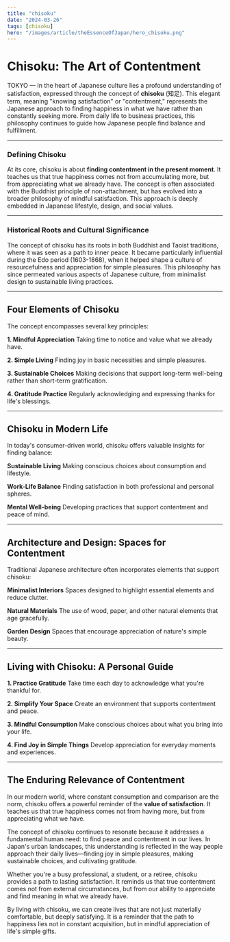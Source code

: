 ```yaml
---
title: "chisoku"
date: "2024-03-26"
tags: [chisoku]
hero: "/images/article/theEssenceOfJapan/hero_chisoku.png"
---
```


# Chisoku: The Art of Contentment

TOKYO — In the heart of Japanese culture lies a profound understanding of satisfaction, expressed through the concept of **chisoku** (知足). This elegant term, meaning "knowing satisfaction" or "contentment," represents the Japanese approach to finding happiness in what we have rather than constantly seeking more. From daily life to business practices, this philosophy continues to guide how Japanese people find balance and fulfillment.

---

### Defining Chisoku

At its core, chisoku is about **finding contentment in the present moment**. It teaches us that true happiness comes not from accumulating more, but from appreciating what we already have. The concept is often associated with the Buddhist principle of non-attachment, but has evolved into a broader philosophy of mindful satisfaction. This approach is deeply embedded in Japanese lifestyle, design, and social values.

---

### Historical Roots and Cultural Significance

The concept of chisoku has its roots in both Buddhist and Taoist traditions, where it was seen as a path to inner peace. It became particularly influential during the Edo period (1603-1868), when it helped shape a culture of resourcefulness and appreciation for simple pleasures. This philosophy has since permeated various aspects of Japanese culture, from minimalist design to sustainable living practices.

---

## Four Elements of Chisoku

The concept encompasses several key principles:

**1. Mindful Appreciation**
   Taking time to notice and value what we already have.

**2. Simple Living**
   Finding joy in basic necessities and simple pleasures.

**3. Sustainable Choices**
   Making decisions that support long-term well-being rather than short-term gratification.

**4. Gratitude Practice**
   Regularly acknowledging and expressing thanks for life's blessings.

---

## Chisoku in Modern Life

In today's consumer-driven world, chisoku offers valuable insights for finding balance:

**Sustainable Living**
   Making conscious choices about consumption and lifestyle.

**Work-Life Balance**
   Finding satisfaction in both professional and personal spheres.

**Mental Well-being**
   Developing practices that support contentment and peace of mind.

---

## Architecture and Design: Spaces for Contentment

Traditional Japanese architecture often incorporates elements that support chisoku:

**Minimalist Interiors**
   Spaces designed to highlight essential elements and reduce clutter.

**Natural Materials**
   The use of wood, paper, and other natural elements that age gracefully.

**Garden Design**
   Spaces that encourage appreciation of nature's simple beauty.

---

## Living with Chisoku: A Personal Guide

**1. Practice Gratitude**
   Take time each day to acknowledge what you're thankful for.

**2. Simplify Your Space**
   Create an environment that supports contentment and peace.

**3. Mindful Consumption**
   Make conscious choices about what you bring into your life.

**4. Find Joy in Simple Things**
   Develop appreciation for everyday moments and experiences.

---

## The Enduring Relevance of Contentment

In our modern world, where constant consumption and comparison are the norm, chisoku offers a powerful reminder of the **value of satisfaction**. It teaches us that true happiness comes not from having more, but from appreciating what we have.

The concept of chisoku continues to resonate because it addresses a fundamental human need: to find peace and contentment in our lives. In Japan's urban landscapes, this understanding is reflected in the way people approach their daily lives—finding joy in simple pleasures, making sustainable choices, and cultivating gratitude.

Whether you're a busy professional, a student, or a retiree, chisoku provides a path to lasting satisfaction. It reminds us that true contentment comes not from external circumstances, but from our ability to appreciate and find meaning in what we already have.

By living with chisoku, we can create lives that are not just materially comfortable, but deeply satisfying. It is a reminder that the path to happiness lies not in constant acquisition, but in mindful appreciation of life's simple gifts. 